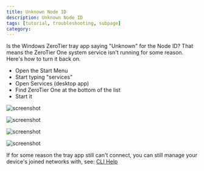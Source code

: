 ```yaml
---
title: Unknown Node ID
description: Unknown Node ID
tags: [tutorial, troubleshooting, subpage]
category: 
---
```


Is the Windows ZeroTier tray app saying "Unknown" for the Node ID? That means the ZeroTier One system service isn't running for some reason. Here's how to turn it back on.

- Open the Start Menu
- Start typing "services"
- Open Services (desktop app)
- Find ZeroTier One at the bottom of the list
- Start it

![screenshot](./images/windows-unknown-nodeid-01.png)

![screenshot](./images/windows-unknown-nodeid-02.png)

![screenshot](./images/windows-unknown-nodeid-03.png)

![screenshot](./images/windows-unknown-nodeid-04.png)

If for some reason the tray app still can't connect, you can still manage your device's joined networks with, see: [CLI Help](./cli.md)
